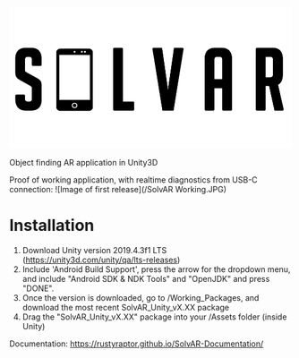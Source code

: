 ![SolvAR Logo](/SolvARLogo.png)

Object finding AR application in Unity3D 

Proof of working application, with realtime diagnostics from USB-C connection:
![Image of first release](/SolvAR Working.JPG)

# Installation
1) Download Unity version 2019.4.3f1 LTS (https://unity3d.com/unity/qa/lts-releases)
2) Include 'Android Build Support', press the arrow for the dropdown menu, and include "Android SDK & NDK Tools" and "OpenJDK" and press "DONE".
3) Once the version is downloaded, go to /Working_Packages, and download the most recent SolvAR_Unity_vX.XX package
4) Drag the "SolvAR_Unity_vX.XX" package into your /Assets folder (inside Unity)

Documentation: https://rustyraptor.github.io/SolvAR-Documentation/
